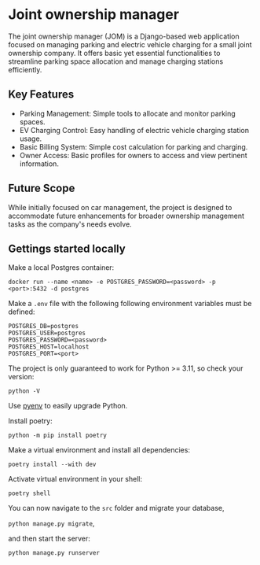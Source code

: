 # Joint ownership manager
The joint ownership manager (JOM) is a Django-based web application focused on managing parking and electric vehicle charging for a small joint ownership company. It offers basic yet essential functionalities to streamline parking space allocation and manage charging stations efficiently.

## Key Features

- Parking Management: Simple tools to allocate and monitor parking spaces.
- EV Charging Control: Easy handling of electric vehicle charging station usage.
- Basic Billing System: Simple cost calculation for parking and charging.
- Owner Access: Basic profiles for owners to access and view pertinent information.

## Future Scope
While initially focused on car management, the project is designed to accommodate future enhancements for broader ownership management tasks as the company's needs evolve.

## Gettings started locally
Make a local Postgres container:

`docker run --name <name> -e POSTGRES_PASSWORD=<password> -p <port>:5432 -d postgres`

Make a `.env` file with the following following environment variables must be defined:
```
POSTGRES_DB=postgres
POSTGRES_USER=postgres
POSTGRES_PASSWORD=<password>
POSTGRES_HOST=localhost
POSTGRES_PORT=<port>
```
The project is only guaranteed to work for Python >= 3.11, so check your version:

`python -V`

Use [pyenv](https://github.com/pyenv/pyenv#installation) to easily upgrade Python.

Install poetry:

`python -m pip install poetry`

Make a virtual environment and install all dependencies:

`poetry install --with dev`

Activate virtual environment in your shell:

`poetry shell`

You can now navigate to the `src` folder and migrate your database,

`python manage.py migrate`,

and then start the server:

`python manage.py runserver`